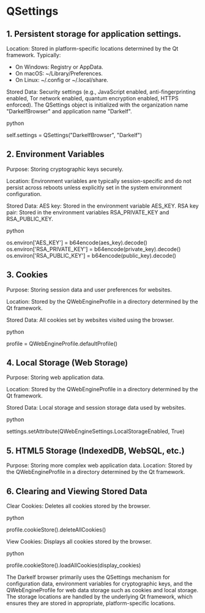 # QSettings

## 1. Persistent storage for application settings.

Location: Stored in platform-specific locations determined by the Qt framework. Typically:
        
- On Windows: Registry or AppData.
- On macOS: ~/Library/Preferences.
- On Linux: ~/.config or ~/.local/share.

Stored Data:
Security settings (e.g., JavaScript enabled, anti-fingerprinting enabled, Tor network enabled, quantum encryption enabled, HTTPS enforced).
The QSettings object is initialized with the organization name "DarkelfBrowser" and application name "Darkelf".

python

self.settings = QSettings("DarkelfBrowser", "Darkelf")

## 2. Environment Variables

Purpose: Storing cryptographic keys securely.

Location: Environment variables are typically session-specific and do not persist across reboots unless explicitly set in the system environment configuration.

Stored Data:
AES key: Stored in the environment variable AES_KEY.
RSA key pair: Stored in the environment variables RSA_PRIVATE_KEY and RSA_PUBLIC_KEY.

python

os.environ['AES_KEY'] = b64encode(aes_key).decode()
os.environ['RSA_PRIVATE_KEY'] = b64encode(private_key).decode()
os.environ['RSA_PUBLIC_KEY'] = b64encode(public_key).decode()

## 3. Cookies

Purpose: Storing session data and user preferences for websites.

Location: Stored by the QWebEngineProfile in a directory determined by the Qt framework.

Stored Data:
All cookies set by websites visited using the browser.

python

profile = QWebEngineProfile.defaultProfile()

## 4. Local Storage (Web Storage)

Purpose: Storing web application data.

Location: Stored by the QWebEngineProfile in a directory determined by the Qt framework.

Stored Data:
Local storage and session storage data used by websites.

python

settings.setAttribute(QWebEngineSettings.LocalStorageEnabled, True)

## 5. HTML5 Storage (IndexedDB, WebSQL, etc.)

Purpose: Storing more complex web application data.
Location: Stored by the QWebEngineProfile in a directory determined by the Qt framework.

## 6. Clearing and Viewing Stored Data

Clear Cookies: Deletes all cookies stored by the browser.

python

profile.cookieStore().deleteAllCookies()

View Cookies: Displays all cookies stored by the browser.

python

profile.cookieStore().loadAllCookies(display_cookies)

The Darkelf browser primarily uses the QSettings mechanism for configuration data, environment variables for cryptographic keys, and the QWebEngineProfile for web data storage such as cookies and local storage. The storage locations are handled by the underlying Qt framework, which ensures they are stored in appropriate, platform-specific locations.
